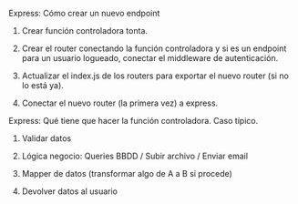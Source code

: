 Express: Cómo crear un nuevo endpoint

1. Crear función controladora tonta.

2. Crear el router conectando la función controladora y si es un endpoint para un usuario logueado, conectar el middleware de autenticación.

3. Actualizar el index.js de los routers para exportar el nuevo router (si no lo está ya).

4. Conectar el nuevo router (la primera vez) a express.

Express: Qué tiene que hacer la función controladora. Caso típico.

1. Validar datos

2. Lógica negocio: Queries BBDD / Subir archivo / Enviar email

3. Mapper de datos (transformar algo de A a B si procede)

4. Devolver datos al usuario